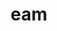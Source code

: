 ---
title: eam
meaning: her
ch: [five, seven, mt, mt5thru7, ss, ss1]
pos: pronoun
abbgender: f.
abbgender2: fem.
gender: feminine
note: accusative
sixms: E
six: y
---